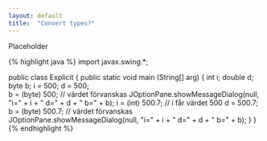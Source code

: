 ```yaml
---
layout: default
title:  "Convert types?"
---
```

Placeholder

{% highlight java %}
import javax.swing.*;

public class Explicit {
  public static void main (String[] arg) {
    int i;
    double d;
    byte b;
    i = 500; 
    d = 500;  
    b = (byte) 500;    // värdet förvanskas
    JOptionPane.showMessageDialog(null, "i=" + i + " d=" + d + " b=" + b);
    i = (int) 500.7;   // i får värdet 500
    d = 500.7; 
    b = (byte) 500.7;  // värdet förvanskas
    JOptionPane.showMessageDialog(null, "i=" + i + " d=" + d + " b=" + b);
  }
}
{% endhighlight %}
